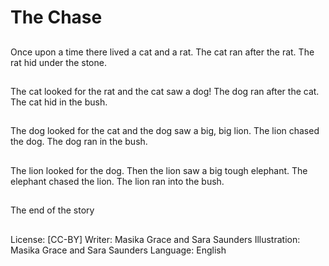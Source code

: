 # The Chase

##
Once upon a time there lived a cat and a rat. The cat ran
after the rat. The rat hid under the stone.

##
The cat looked for the rat and the cat saw a dog! The dog
ran after the cat. The cat hid in the bush.

##
The dog looked for the cat and the dog saw a big, big lion.
The lion chased the dog. The dog ran in the bush.

##
The lion looked for the dog. Then the lion saw a big tough
elephant. The elephant chased the lion. The lion ran into the
bush.

##
The end of the story

##
License: [CC-BY]
Writer: Masika Grace and Sara Saunders
Illustration: Masika Grace and Sara Saunders
Language: English
